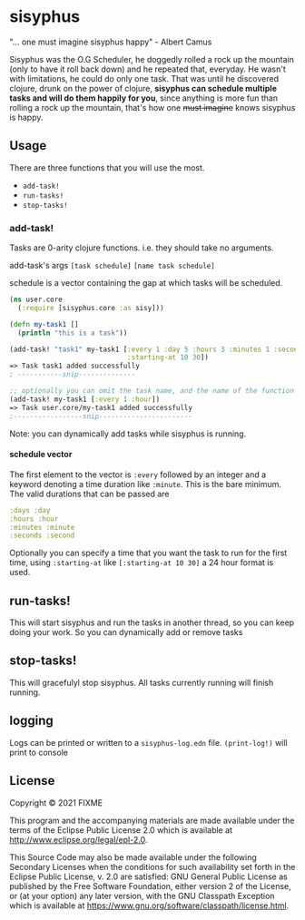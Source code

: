 # sisyphus

"... one must imagine sisyphus happy" - Albert Camus

Sisyphus was the O.G Scheduler, he doggedly rolled a rock up the mountain (only to have it roll back down) 
and he repeated that, everyday. 
He wasn't with limitations, he could do only one task.
That was until he discovered clojure, drunk on the power of clojure, **sisyphus can schedule
multiple tasks and will do them happily for you**, since anything is more fun than rolling a rock up the mountain,
that's how one ~~must imagine~~ knows sisyphus is happy.

## Usage

There are three functions that you will use the most. 
- `add-task!`
- `run-tasks!`
- `stop-tasks!`

### add-task!
Tasks are 0-arity clojure functions. i.e. they should take no arguments.

add-task's args
`[task schedule]`
`[name task schedule]`

schedule is a vector containing the gap at which tasks will be scheduled.
```clojure
(ns user.core 
  (:require [sisyphus.core :as sisy]))

(defn my-task1 [] 
  (println "this is a task"))

(add-task! "task1" my-task1 [:every 1 :day 5 :hours 3 :minutes 1 :second 
                             :starting-at 10 30])
=> Task task1 added successfully
; -----------snip--------------

;; optionally you can omit the task name, and the name of the function will be used.
(add-task! my-task1 [:every 1 :hour])
=> Task user.core/my-task1 added successfully
;-----------------snip-----------------------
```

Note: you can dynamically add tasks while sisyphus is running.
#### schedule vector

The first element to the vector is `:every` 
followed by an integer and a keyword denoting a time duration like `:minute`. This is the bare minimum.
The valid durations that can be passed are 

```clojure
:days :day
:hours :hour
:minutes :minute
:seconds :second
```

Optionally you can specify a time that you want the task to run for the first time, using `:starting-at`
like 
`[:starting-at 10 30]` a 24 hour format is used. 

## run-tasks!
This will start sisyphus and run the tasks in another thread, so you can keep doing your work.
So you can dynamically add or remove tasks 
## stop-tasks!
This will gracefulyl stop sisyphus. All tasks currently running will finish running. 

## logging 

Logs can be printed or written to a `sisyphus-log.edn` file.
`(print-log!)` will print to console



## License

Copyright © 2021 FIXME

This program and the accompanying materials are made available under the
terms of the Eclipse Public License 2.0 which is available at
http://www.eclipse.org/legal/epl-2.0.

This Source Code may also be made available under the following Secondary
Licenses when the conditions for such availability set forth in the Eclipse
Public License, v. 2.0 are satisfied: GNU General Public License as published by
the Free Software Foundation, either version 2 of the License, or (at your
option) any later version, with the GNU Classpath Exception which is available
at https://www.gnu.org/software/classpath/license.html.
